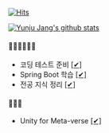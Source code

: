 [![Hits](https://hits.seeyoufarm.com/api/count/incr/badge.svg?url=https%3A%2F%2Fgithub.com%2Fo3o-ovo3)](https://hits.seeyoufarm.com)

[![Yunju Jang's github stats](https://github-readme-stats.vercel.app/api?username=o3o-ovo3)](https://github.com/anuraghazra/github-readme-stats)

#### 🏃‍♀️🏃‍♀️🏃‍♀️ 
- 코딩 테스트 준비 [[✔]](https://github.com/o3o-ovo3/Algorithm-Practice)
- Spring Boot 학습 [[✔]](https://github.com/o3o-ovo3/Learn-Spring)
- 전공 지식 정리 [[✔]](https://github.com/o3o-ovo3/Tech-Log)

#### 🌱🌱🌱
- Unity for Meta-verse [[✔]](https://github.com/o3o-ovo3/UnityMetaverse)
<!--
**o3o-ovo3/o3o-ovo3** is a ✨ _special_ ✨ repository because its `README.md` (this file) appears on your GitHub profile.

Here are some ideas to get you started:

- 🔭 I’m currently working on ...
- 👯 I’m looking to collaborate on ...
- 🤔 I’m looking for help with ...
- 💬 Ask me about ...
- 📫 How to reach me: ...
- 😄 Pronouns: ...
- ⚡ Fun fact: ...
-->
